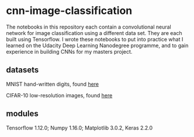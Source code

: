 # cnn-image-classification

The notebooks in this repository each contain a convolutional neural network for image classification using a different data set. They are each built using Tensorflow. I wrote these notebooks to put into practice what I learned on the Udacity Deep Learning Nanodegree programme, and to gain experience in building CNNs for my masters project.

## datasets

MNIST hand-written digits, found [here](http://yann.lecun.com/exdb/mnist/)

CIFAR-10 low-resolution images, found [here](https://www.cs.toronto.edu/~kriz/cifar.html)

## modules

Tensorflow 1.12.0; Numpy 1.16.0; Matplotlib 3.0.2, Keras 2.2.0
